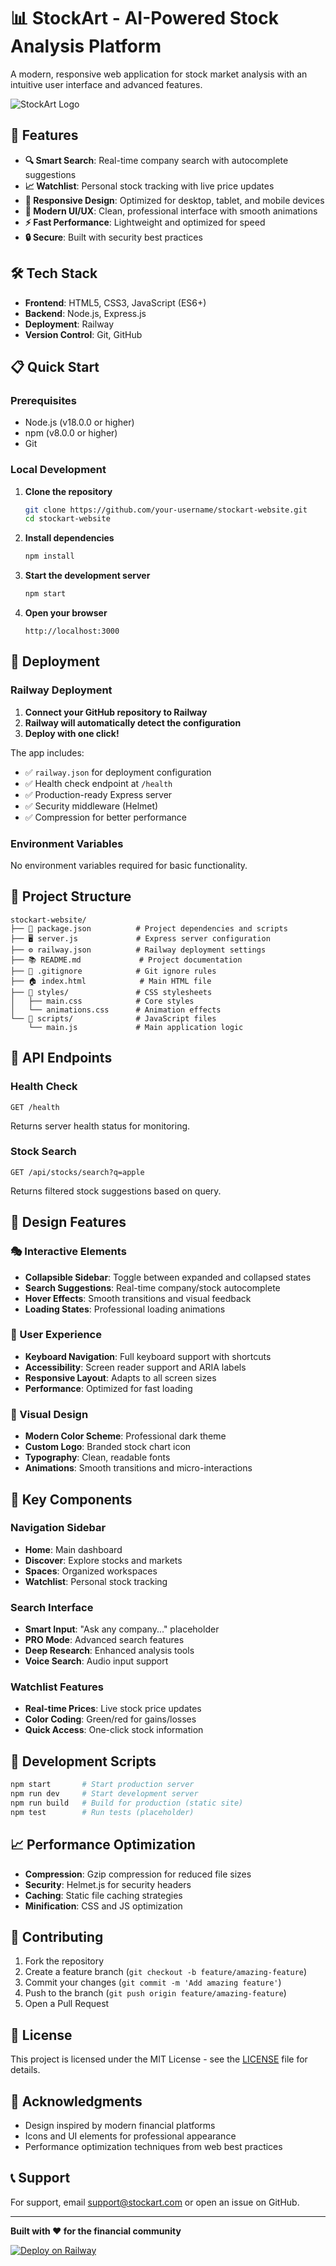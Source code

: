 # 📊 StockArt - AI-Powered Stock Analysis Platform

A modern, responsive web application for stock market analysis with an intuitive user interface and advanced features.

![StockArt Logo](https://img.shields.io/badge/StockArt-AI%20Powered-blue?style=for-the-badge&logo=trending-up)

## 🚀 Features

- **🔍 Smart Search**: Real-time company search with autocomplete suggestions
- **📈 Watchlist**: Personal stock tracking with live price updates
- **📱 Responsive Design**: Optimized for desktop, tablet, and mobile devices
- **🎨 Modern UI/UX**: Clean, professional interface with smooth animations
- **⚡ Fast Performance**: Lightweight and optimized for speed
- **🔒 Secure**: Built with security best practices

## 🛠️ Tech Stack

- **Frontend**: HTML5, CSS3, JavaScript (ES6+)
- **Backend**: Node.js, Express.js
- **Deployment**: Railway
- **Version Control**: Git, GitHub

## 📋 Quick Start

### Prerequisites

- Node.js (v18.0.0 or higher)
- npm (v8.0.0 or higher)
- Git

### Local Development

1. **Clone the repository**
   ```bash
   git clone https://github.com/your-username/stockart-website.git
   cd stockart-website
   ```

2. **Install dependencies**
   ```bash
   npm install
   ```

3. **Start the development server**
   ```bash
   npm start
   ```

4. **Open your browser**
   ```
   http://localhost:3000
   ```

## 🚀 Deployment

### Railway Deployment

1. **Connect your GitHub repository to Railway**
2. **Railway will automatically detect the configuration**
3. **Deploy with one click!**

The app includes:
- ✅ `railway.json` for deployment configuration
- ✅ Health check endpoint at `/health`
- ✅ Production-ready Express server
- ✅ Security middleware (Helmet)
- ✅ Compression for better performance

### Environment Variables

No environment variables required for basic functionality.

## 📁 Project Structure

```
stockart-website/
├── 📄 package.json          # Project dependencies and scripts
├── 🖥️ server.js             # Express server configuration
├── ⚙️ railway.json          # Railway deployment settings
├── 📚 README.md             # Project documentation
├── 🚫 .gitignore            # Git ignore rules
├── 🏠 index.html            # Main HTML file
├── 📁 styles/               # CSS stylesheets
│   ├── main.css            # Core styles
│   └── animations.css      # Animation effects
└── 📁 scripts/              # JavaScript files
    └── main.js             # Main application logic
```

## 🎯 API Endpoints

### Health Check
```
GET /health
```
Returns server health status for monitoring.

### Stock Search
```
GET /api/stocks/search?q=apple
```
Returns filtered stock suggestions based on query.

## 🎨 Design Features

### 🎭 Interactive Elements
- **Collapsible Sidebar**: Toggle between expanded and collapsed states
- **Search Suggestions**: Real-time company/stock autocomplete
- **Hover Effects**: Smooth transitions and visual feedback
- **Loading States**: Professional loading animations

### 🎯 User Experience
- **Keyboard Navigation**: Full keyboard support with shortcuts
- **Accessibility**: Screen reader support and ARIA labels
- **Responsive Layout**: Adapts to all screen sizes
- **Performance**: Optimized for fast loading

### 🎨 Visual Design
- **Modern Color Scheme**: Professional dark theme
- **Custom Logo**: Branded stock chart icon
- **Typography**: Clean, readable fonts
- **Animations**: Smooth transitions and micro-interactions

## 🧩 Key Components

### Navigation Sidebar
- **Home**: Main dashboard
- **Discover**: Explore stocks and markets
- **Spaces**: Organized workspaces
- **Watchlist**: Personal stock tracking

### Search Interface
- **Smart Input**: "Ask any company..." placeholder
- **PRO Mode**: Advanced search features
- **Deep Research**: Enhanced analysis tools
- **Voice Search**: Audio input support

### Watchlist Features
- **Real-time Prices**: Live stock price updates
- **Color Coding**: Green/red for gains/losses
- **Quick Access**: One-click stock information

## 🔧 Development Scripts

```bash
npm start       # Start production server
npm run dev     # Start development server
npm run build   # Build for production (static site)
npm test        # Run tests (placeholder)
```

## 📈 Performance Optimization

- **Compression**: Gzip compression for reduced file sizes
- **Security**: Helmet.js for security headers
- **Caching**: Static file caching strategies
- **Minification**: CSS and JS optimization

## 🤝 Contributing

1. Fork the repository
2. Create a feature branch (`git checkout -b feature/amazing-feature`)
3. Commit your changes (`git commit -m 'Add amazing feature'`)
4. Push to the branch (`git push origin feature/amazing-feature`)
5. Open a Pull Request

## 📄 License

This project is licensed under the MIT License - see the [LICENSE](LICENSE) file for details.

## 🙏 Acknowledgments

- Design inspired by modern financial platforms
- Icons and UI elements for professional appearance
- Performance optimization techniques from web best practices

## 📞 Support

For support, email support@stockart.com or open an issue on GitHub.

---

**Built with ❤️ for the financial community**

[![Deploy on Railway](https://railway.app/button.svg)](https://railway.app/new/template)
